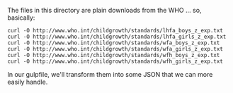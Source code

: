 The files in this directory are plain downloads from the WHO ... so,
basically:

    curl -O http://www.who.int/childgrowth/standards/lhfa_boys_z_exp.txt
    curl -O http://www.who.int/childgrowth/standards/lhfa_girls_z_exp.txt
    curl -O http://www.who.int/childgrowth/standards/wfa_boys_z_exp.txt
    curl -O http://www.who.int/childgrowth/standards/wfa_girls_z_exp.txt
    curl -O http://www.who.int/childgrowth/standards/wfh_boys_z_exp.txt
    curl -O http://www.who.int/childgrowth/standards/wfh_girls_z_exp.txt

In our gulpfile, we'll transform them into some JSON that we can more
easily handle.
